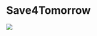 # Save4Tomorrow
<img src="https://img.icons8.com/material-outlined/24/000000/money-box--v2.png" style="color:white"/>
